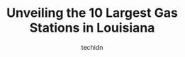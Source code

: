 ---
layout: ampstory
image: https://i0.wp.com/paketmu.com/wp-content/uploads/2023/06/shell-0-in-louisiana-1686368801.jpeg?resize=640,853
author: techidn
featured: false
description: Explore the diverse Gas Station scene in Louisiana, home to an incredible selection of 10 establishments catering to every taste. Whether youre in search of iconic favorites or undiscovered
title: Unveiling the 10 Largest Gas Stations in Louisiana
cover:
   title: Unveiling the 10 Largest Gas Stations in Louisiana
   subtitle: RICKPATE
   background: https://paketmu.com/wp-content/uploads/2023/06/shell-0-in-louisiana-1686368801.jpeg

pages: 
 - layout: thirds
   top: <h1>#1 Chevron</h1>
   bottom: "<p>Outstanding food with prompt friendly service. I stopped by just passing through, and I would not hesitate to come back. Keep up the good work👍👍👍</p>"
   background: https://paketmu.com/wp-content/uploads/2023/06/shell-1-in-louisiana-1686368802.jpeg
   backgroundblur: true
 - layout: thirds
   top: <h1>#2 Shell</h1>
   bottom: "<p>Great pumps pressure! Great access to freeway! Bathrooms very clean! Handicap accessibility! Great customer service!</p>"
   background: https://paketmu.com/wp-content/uploads/2023/06/shell-2-in-louisiana-1686368804.jpeg
   cta:
      link: https://paketmu.com/unveiling-the-10-largest-gas-stations-in-louisiana/
      text: Unveiling the 10 Largest Gas Stations in Louisiana
 - layout: thirds
   top: <h1>#3 Citgo</h1>
   bottom: "<p>Always clean and friendly! I might add that they have the BEST homemade hamburger combos and fried foods in their deli!</p>"
   background: https://paketmu.com/wp-content/uploads/2023/06/shell-3-in-louisiana-1686368805.jpeg
   cta:
      link: https://paketmu.com/unveiling-the-10-largest-gas-stations-in-louisiana/
      text: Unveiling the 10 Largest Gas Stations in Louisiana
 - layout: thirds
   top: <h1>#4 Shell</h1>
   bottom: "<p>1299 LA-115, Deville, LA 71328, United States</p>"
   background: https://images.unsplash.com/photo-1531169509526-f8f1fdaa4a67?ixlib=rb-4.0.3&ixid=MnwxMjA3fDB8MHxwaG90by1wYWdlfHx8fGVufDB8fHx8&auto=format&fit=crop&w=640&h=853&q=80
   cta:
      link: https://paketmu.com/unveiling-the-10-largest-gas-stations-in-louisiana/
      text: Unveiling the 10 Largest Gas Stations in Louisiana
 - layout: thirds
   top: <h1>#5 Gas Station</h1>
   bottom: "<p>2544 LA-10, Jackson, LA 70748, United States</p>"
   background: https://images.unsplash.com/photo-1553949345-eb786bb3f7ba?ixlib=rb-4.0.3&ixid=MnwxMjA3fDB8MHxwaG90by1wYWdlfHx8fGVufDB8fHx8&auto=format&fit=crop&w=640&h=853&q=80
   cta:
      link: https://paketmu.com/unveiling-the-10-largest-gas-stations-in-louisiana/
      text: Unveiling the 10 Largest Gas Stations in Louisiana
 - layout: thirds
   top: <h1>#6 Circle K</h1>
   bottom: "<p>6867 US-61, St Francisville, LA 70775, United States</p>"
   background: https://images.unsplash.com/photo-1557672172-298e090bd0f1?ixlib=rb-4.0.3&ixid=MnwxMjA3fDB8MHxwaG90by1wYWdlfHx8fGVufDB8fHx8&auto=format&fit=crop&w=640&h=853&q=80
   cta:
      link: https://paketmu.com/unveiling-the-10-largest-gas-stations-in-louisiana/
      text: Unveiling the 10 Largest Gas Stations in Louisiana
 - layout: thirds
   top: <h1>#7 Citgo</h1>
   bottom: "<p>8667 U. S. Hwy 71, Bunkie, LA 71322, United States</p>"
   background: https://images.unsplash.com/photo-1608411404720-c8f0417bcdba?ixlib=rb-4.0.3&ixid=MnwxMjA3fDB8MHxwaG90by1wYWdlfHx8fGVufDB8fHx8&auto=format&fit=crop&w=640&h=853&q=80
   cta:
      link: https://paketmu.com/unveiling-the-10-largest-gas-stations-in-louisiana/
      text: Unveiling the 10 Largest Gas Stations in Louisiana
 - layout: thirds
   middle: Continue reading...
   background: https://images.unsplash.com/photo-1602536052359-ef94c21c5948?ixlib=rb-4.0.3&ixid=MnwxMjA3fDB8MHxwaG90by1wYWdlfHx8fGVufDB8fHx8&auto=format&fit=crop&w=640&h=853&q=80
   cta:
      link: https://paketmu.com/unveiling-the-10-largest-gas-stations-in-louisiana/
      text: Unveiling the 10 Largest Gas Stations in Louisiana
      
---